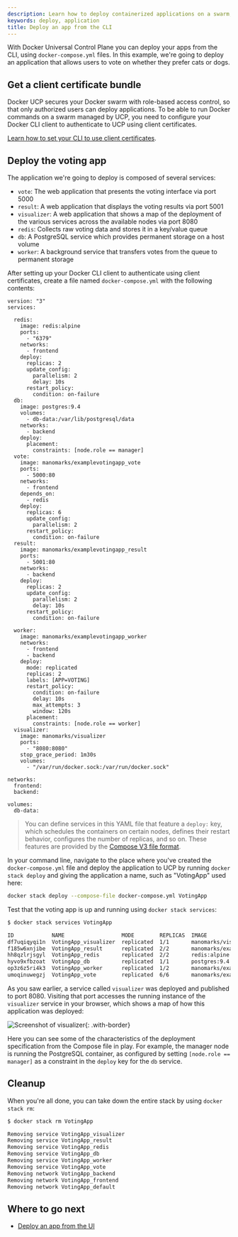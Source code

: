 ```yaml
---
description: Learn how to deploy containerized applications on a swarm, with Docker Universal Control Plane.
keywords: deploy, application
title: Deploy an app from the CLI
---
```

With Docker Universal Control Plane you can deploy your apps from the CLI, using `docker-compose.yml` files. In this example, we're going to deploy an application that allows users to vote on whether they prefer cats or dogs.

## Get a client certificate bundle

Docker UCP secures your Docker swarm with role-based access control, so that only authorized users can deploy applications. To be able to run Docker commands on a swarm managed by UCP, you need to configure your Docker CLI client to authenticate to UCP using client certificates.

[Learn how to set your CLI to use client certificates](../access-ucp/cli-based-access.md).

## Deploy the voting app

The application we're going to deploy is composed of several services:

* `vote`: The web application that presents the voting interface via port 5000
* `result`: A web application that displays the voting results via port 5001
* `visualizer`: A web application that shows a map of the deployment of the various services across the available nodes via port 8080
* `redis`: Collects raw voting data and stores it in a key/value queue
* `db`: A PostgreSQL service which provides permanent storage on a host volume
* `worker`: A background service that transfers votes from the queue to permanent storage

After setting up your Docker CLI client to authenticate using client certificates, create a file named `docker-compose.yml` with the following contents:

```none
version: "3"
services:

  redis:
    image: redis:alpine
    ports:
      - "6379"
    networks:
      - frontend
    deploy:
      replicas: 2
      update_config:
        parallelism: 2
        delay: 10s
      restart_policy:
        condition: on-failure
  db:
    image: postgres:9.4
    volumes:
      - db-data:/var/lib/postgresql/data
    networks:
      - backend
    deploy:
      placement:
        constraints: [node.role == manager]
  vote:
    image: manomarks/examplevotingapp_vote
    ports:
      - 5000:80
    networks:
      - frontend
    depends_on:
      - redis
    deploy:
      replicas: 6
      update_config:
        parallelism: 2
      restart_policy:
        condition: on-failure
  result:
    image: manomarks/examplevotingapp_result
    ports:
      - 5001:80
    networks:
      - backend
    deploy:
      replicas: 2
      update_config:
        parallelism: 2
        delay: 10s
      restart_policy:
        condition: on-failure

  worker:
    image: manomarks/examplevotingapp_worker
    networks:
      - frontend
      - backend
    deploy:
      mode: replicated
      replicas: 2
      labels: [APP=VOTING]
      restart_policy:
        condition: on-failure
        delay: 10s
        max_attempts: 3
        window: 120s
      placement:
        constraints: [node.role == worker]
  visualizer:
    image: manomarks/visualizer
    ports:
      - "8080:8080"
    stop_grace_period: 1m30s
    volumes:
      - "/var/run/docker.sock:/var/run/docker.sock"

networks:
  frontend:
  backend:

volumes:
  db-data:
```

> You can define services in this YAML file that feature a `deploy:` key, which schedules the containers on certain nodes, defines their restart behavior, configures the number of replicas, and so on. These features are provided by the [Compose V3 file format](/compose/compose-file/index.md).

In your command line, navigate to the place where you've created the `docker-compose.yml` file and deploy the application to UCP by running `docker
stack deploy` and giving the application a name, such as "VotingApp" used here:

```bash
docker stack deploy --compose-file docker-compose.yml VotingApp
```

Test that the voting app is up and running using `docker stack services`:

```bash
$ docker stack services VotingApp

ID            NAME                  MODE        REPLICAS  IMAGE
df7uqiqyqi1n  VotingApp_visualizer  replicated  1/1       manomarks/visualizer:latest
f185w6xnjibe  VotingApp_result      replicated  2/2       manomarks/examplevotingapp_result:latest
hh8qzlrjsgyl  VotingApp_redis       replicated  2/2       redis:alpine
hyvo9xfbzoat  VotingApp_db          replicated  1/1       postgres:9.4
op3z6z5ri4k3  VotingApp_worker      replicated  1/2       manomarks/examplevotingapp_worker:latest
umoqinuwegzj  VotingApp_vote        replicated  6/6       manomarks/examplevotingapp_vote:latest
```

As you saw earlier, a service called `visualizer` was deployed and published to port 8080. Visiting that port accesses the running instance of the `visualizer` service in your browser, which shows a map of how this application was deployed:

![Screenshot of visualizer](../../images/deployed_visualizer_detail.png){: .with-border}

Here you can see some of the characteristics of the deployment specification from the Compose file in play. For example, the manager node is running the PostgreSQL container, as configured by setting `[node.role == manager]` as a constraint in the `deploy` key for the `db` service.

## Cleanup

When you're all done, you can take down the entire stack by using `docker stack
rm`:

```bash
$ docker stack rm VotingApp

Removing service VotingApp_visualizer
Removing service VotingApp_result
Removing service VotingApp_redis
Removing service VotingApp_db
Removing service VotingApp_worker
Removing service VotingApp_vote
Removing network VotingApp_backend
Removing network VotingApp_frontend
Removing network VotingApp_default
```

## Where to go next

* [Deploy an app from the UI](index.md)